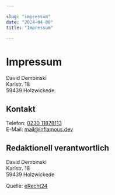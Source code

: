 ```yaml
---

slug: "impressum"
date: "2024-04-08"
title: "Impressum"

---
```


<h1>Impressum</h1>

<p>
David Dembinski<br />
Karlstr. 18<br />
59439 Holzwickede
</p>

<h2>Kontakt</h2>
<p>
Telefon: <a href="tel:023011878113">0230 11878113</a><br />
E-Mail: <a href="mailto:mail@inflamous.dev">mail@inflamous.dev</a>
</p>

<h2>Redaktionell verantwortlich</h2>
<p>David Dembinski<br />
Karlstr. 18<br />
59439 Holzwickede</p>

<p>Quelle: <a href="https://www.e-recht24.de">eRecht24</a></p>